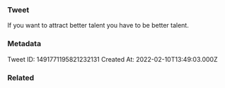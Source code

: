### Tweet
If you want to attract better talent you have to be better talent.

### Metadata
Tweet ID: 1491771195821232131
Created At: 2022-02-10T13:49:03.000Z

### Related

